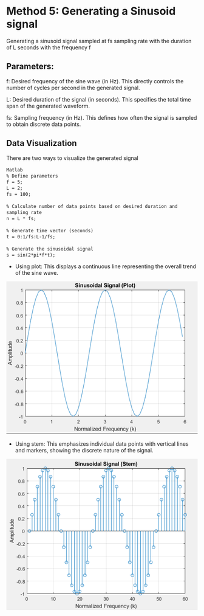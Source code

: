 # Method 5: Generating a Sinusoid signal
Generating a sinusoid signal sampled at fs sampling rate with the duration of L seconds with the frequency f

## Parameters:

f: Desired frequency of the sine wave (in Hz). This directly controls the number of cycles per second in the generated signal.

L: Desired duration of the signal (in seconds). This specifies the total time span of the generated waveform.

fs: Sampling frequency (in Hz). This defines how often the signal is sampled to obtain discrete data points.

## Data Visualization
There are two ways to visualize the generated signal

```
Matlab
% Define parameters
f = 5;     
L = 2;       
fs = 100;  

% Calculate number of data points based on desired duration and sampling rate
n = L * fs;  

% Generate time vector (seconds)
t = 0:1/fs:L-1/fs;

% Generate the sinusoidal signal
s = sin(2*pi*f*t);
```
- Using plot: This displays a continuous line representing the overall trend of the sine wave.
  
!["continuous signal data"](continous-signal.PNG)

- Using stem: This emphasizes individual data points with vertical lines and markers, showing the discrete nature of the signal.

!["discrete signal data"](discrete-signal.PNG)
